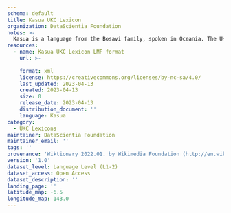 ```yaml
---
schema: default
title: Kasua UKC Lexicon
organization: DataScientia Foundation
notes: >-
  Kasua is a language from the Bosavi family, spoken in Oceania. The UKC Lexicon of Kasua is represented as a lexico-semantic network. It consists of words, word senses, synsets, as well as sense-level and synset-level relationships.
resources:
  - name: Kasua UKC Lexicon LMF format
    url: >-
      
    format: xml
    license: https://creativecommons.org/licenses/by-nc-sa/4.0/
    last_updated: 2023-04-13
    created: 2023-04-13
    size: 0
    release_date: 2023-04-13
    distribution_document: ''
    language: Kasua
category:
  - UKC Lexicons
maintainer: DataScientia Foundation
maintainer_email: ''
tags: ''
provenance: 'Wiktionary 2022.01. by Wikimedia Foundation (http://en.wiktionary.org); Princeton WordNet 2.1 by Princeton University (https://wordnet.princeton.edu)'
version: '1.0'
dataset_level: Language Level (L1-2)
dataset_access: Open Access
dataset_description: ''
landing_page: ''
latitude_map: -6.5
longitude_map: 143.0
---
```

